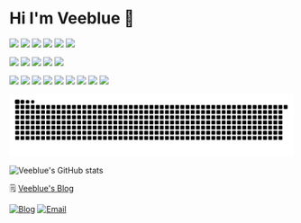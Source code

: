 # Hi I'm Veeblue 👋

<p>
  <img src="https://img.shields.io/badge/macOS-Sequoia-9966ff?logo=apple&logoColor=white"/>
  <img src="https://img.shields.io/badge/Linux-Ubuntu-ff6600?logo=ubuntu&logoColor=white"/>
  <img src="https://img.shields.io/badge/Windows-11-blue?logo=windows&logoColor=white"/>
  <img src="https://img.shields.io/badge/IDE-Visual Studio Code-007ACC?logo=visualstudiocode"/>
  <img src="https://img.shields.io/badge/IDE-PyCharm-31a8ff?logo=pycharm&logoColor=white"/>
  <img src="https://img.shields.io/badge/Editor-Cursor-333333?logo=data:image/svg+xml;base64,..."/>
</p>

<p>
  <img src="https://img.shields.io/badge/Python-3776AB?logo=python&logoColor=white"/>
  <img src="https://img.shields.io/badge/C++-00599C?logo=c%2B%2B&logoColor=white"/>
  <img src="https://img.shields.io/badge/Java-007396?logo=openjdk&logoColor=white"/>
  <img src="https://img.shields.io/badge/Shell-4EAA25?logo=gnu-bash&logoColor=white"/>
  <img src="https://img.shields.io/badge/Git-F05032?logo=git&logoColor=white"/>
</p>

<p>
  <img src="https://img.shields.io/badge/LangChain-00cc00?logo=langchain&logoColor=white"/>
  <img src="https://img.shields.io/badge/LangGraph-7F52FF?logo=langgraph&logoColor=white"/>
  <img src="https://img.shields.io/badge/OpenAI-412991?logo=openai&logoColor=white"/>
  <img src="https://img.shields.io/badge/FastAPI-009688?logo=fastapi&logoColor=white"/>
  <img src="https://img.shields.io/badge/Docker-2496ED?logo=docker&logoColor=white"/>
  <img src="https://img.shields.io/badge/Nginx-269539?logo=nginx&logoColor=white"/>
  <img src="https://img.shields.io/badge/MySQL-4479A1?logo=mysql&logoColor=white"/>
  <img src="https://img.shields.io/badge/Redis-DC382D?logo=redis&logoColor=white"/>
  <img src="https://img.shields.io/badge/Markdown-2596BE?logo=markdown&logoColor=white"/>
</p>

<picture >
  <source media="(prefers-color-scheme: dark)" srcset="https://raw.githubusercontent.com/veeblue/veeblue/output/github-contribution-grid-snake-dark.svg">
  <source media="(prefers-color-scheme: light)" srcset="https://raw.githubusercontent.com/veeblue/veeblue/output/github-contribution-grid-snake.svg">
  <img alt="github contribution grid snake animation" src="https://raw.githubusercontent.com/veeblue/veeblue/output/github-contribution-grid-snake.svg">
</picture>

![Veeblue's GitHub stats](https://github-readme-stats.vercel.app/api?username=veeblue&show_icons=true&theme=dark&hide_border=true)

🗒️ [Veeblue's Blog](https://blog.veeblue.com) 

[![Blog](https://img.shields.io/badge/Blog-blog.veeblue.com-9966ff?logo=blog&style=flat-square)](https://blog.veeblue.com)
[![Email](https://img.shields.io/badge/Email-yee@veeblue.com-31a8ff??logo=email&style=flat-square)](mailto:yee@veeblue.com)


<!-- 最后更新: 2025年07月02日  https://zhuanlan.zhihu.com/p/741677397 -->

